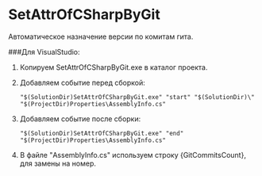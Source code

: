 # SetAttrOfCSharpByGit
Автоматическое назначение версии по комитам гита.

###Для VisualStudio:
1.  Копируем SetAttrOfCSharpByGit.exe в каталог проекта.
2.  Добавляем событие перед сборкой:

        "$(SolutionDir)SetAttrOfCSharpByGit.exe" "start" "$(SolutionDir)\" "$(ProjectDir)Properties\AssemblyInfo.cs"
3.  Добавляем событие после сборки:

        "$(SolutionDir)SetAttrOfCSharpByGit.exe" "end" "$(ProjectDir)Properties\AssemblyInfo.cs"
4.  В файле "AssemblyInfo.cs" используем строку {GitCommitsCount}, для замены на номер.
